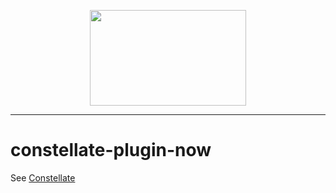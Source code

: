 <p align="center">
  <img src="https://cdn.jsdelivr.net/gh/constellators/constellate@8e303aad/assets/logo-full.png" width="250" height="152.84" />
</p>

<hr />

# constellate-plugin-now

See [Constellate](https://github.com/constellators/constellate)
